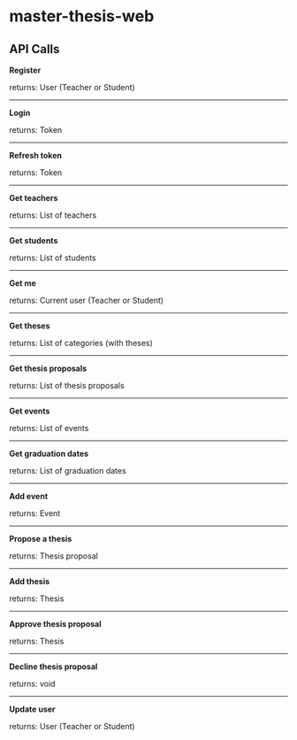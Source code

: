# master-thesis-web

## API Calls ##

**Register**

returns: User (Teacher or Student)

----------


**Login**

returns: Token

----------


**Refresh token**

returns: Token

----------


**Get teachers**

returns: List of teachers

----------


**Get students**

returns: List of students

----------


**Get me**

returns: Current user (Teachеr or Student)

----------


**Get theses**

returns: List of categories (with theses)

----------


**Get thesis proposals**

returns: List of thesis proposals

----------


**Get events**

returns: List of events

----------


**Get graduation dates**

returns: List of graduation dates

----------


**Add event**

returns: Event

----------


**Propose a thesis**

returns: Thesis proposal

----------


**Add thesis**

returns: Thesis

----------


**Approve thesis proposal**

returns: Thesis

----------


**Decline thesis proposal**

returns: void

----------


**Update user**

returns: User (Teacher or Student)
